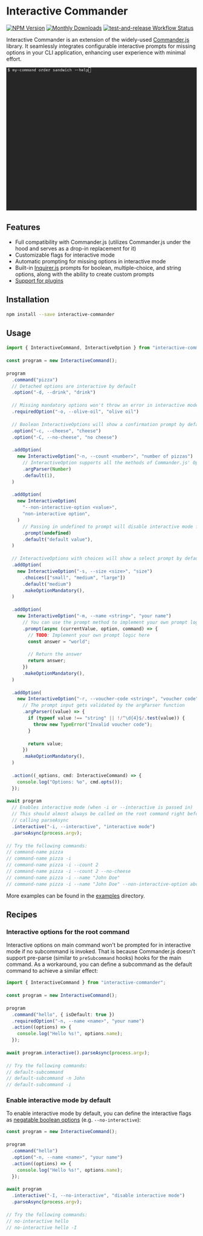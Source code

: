 # Interactive Commander

<div class="paragraph">

<span class="image"><a href="https://www.npmjs.com/package/interactive-commander" class="image"><img src="https://img.shields.io/npm/v/interactive-commander" alt="NPM Version" /></a></span> <span class="image"><a href="https://www.npmjs.com/package/interactive-commander" class="image"><img src="https://img.shields.io/npm/dm/interactive-commander" alt="Monthly Downloads" /></a></span> <span class="image"><a href="https://github.com/fardjad/node-interactive-commander/actions" class="image"><img src="https://img.shields.io/github/actions/workflow/status/fardjad/node-interactive-commander/test-and-release.yml?branch=main" alt="test-and-release Workflow Status" /></a></span>

</div>

Interactive Commander is an extension of the widely-used [Commander.js][1] library.
It seamlessly integrates configurable interactive prompts for missing options
in your CLI application, enhancing user experience with minimal effort.

![Video Demo](/media/demo.gif)

## Features

- Full compatibility with Commander.js (utilizes Commander.js under the hood
  and serves as a drop-in replacement for it)
- Customizable flags for interactive mode
- Automatic prompting for missing options in interactive mode
- Built-in [Inquirer.js][2] prompts for boolean, multiple-choice, and string
  options, along with the ability to create custom prompts
- [Support for plugins](/examples/plugin.ts)

## Installation

```bash
npm install --save interactive-commander
```

## Usage

```typescript
import { InteractiveCommand, InteractiveOption } from "interactive-commander";

const program = new InteractiveCommand();

program
  .command("pizza")
  // Detached options are interactive by default
  .option("-d, --drink", "drink")

  // Missing mandatory options won't throw an error in interactive mode
  .requiredOption("-o, --olive-oil", "olive oil")

  // Boolean InteractiveOptions will show a confirmation prompt by default
  .option("-c, --cheese", "cheese")
  .option("-C, --no-cheese", "no cheese")

  .addOption(
    new InteractiveOption("-n, --count <number>", "number of pizzas")
      // InteractiveOption supports all the methods of Commander.js' Option
      .argParser(Number)
      .default(1),
  )

  .addOption(
    new InteractiveOption(
      "--non-interactive-option <value>",
      "non-interactive option",
    )
      // Passing in undefined to prompt will disable interactive mode for this option
      .prompt(undefined)
      .default("default value"),
  )

  // InteractiveOptions with choices will show a select prompt by default
  .addOption(
    new InteractiveOption("-s, --size <size>", "size")
      .choices(["small", "medium", "large"])
      .default("medium")
      .makeOptionMandatory(),
  )

  .addOption(
    new InteractiveOption("-m, --name <string>", "your name")
      // You can use the prompt method to implement your own prompt logic
      .prompt(async (currentValue, option, command) => {
        // TODO: Implement your own prompt logic here
        const answer = "world";

        // Return the answer
        return answer;
      })
      .makeOptionMandatory(),
  )

  .addOption(
    new InteractiveOption("-r, --voucher-code <string>", "voucher code")
      // The prompt input gets validated by the argParser function
      .argParser((value) => {
        if (typeof value !== "string" || !/^\d{4}$/.test(value)) {
          throw new TypeError("Invalid voucher code");
        }

        return value;
      })
      .makeOptionMandatory(),
  )

  .action((_options, cmd: InteractiveCommand) => {
    console.log("Options: %o", cmd.opts());
  });

await program
  // Enables interactive mode (when -i or --interactive is passed in)
  // This should almost always be called on the root command right before
  // calling parseAsync
  .interactive("-i, --interactive", "interactive mode")
  .parseAsync(process.argv);

// Try the following commands:
// command-name pizza
// command-name pizza -i
// command-name pizza -i --count 2
// command-name pizza -i --count 2 --no-cheese
// command-name pizza -i --name "John Doe"
// command-name pizza -i --name "John Doe" --non-interactive-option abc
```

More examples can be found in the [examples](/examples/) directory.

## Recipes

### Interactive options for the root command

Interactive options on main command won't be prompted for in interactive mode
if no subcommand is invoked. That is because Commander.js doesn't support
pre-parse (similar to `preSubcommand` hooks) hooks for the main command. As a
workaround, you can define a subcommand as the default command to achieve a
similar effect:

```typescript
import { InteractiveCommand } from "interactive-commander";

const program = new InteractiveCommand();

program
  .command("hello", { isDefault: true })
  .requiredOption("-n, --name <name>", "your name")
  .action((options) => {
    console.log("Hello %s!", options.name);
  });

await program.interactive().parseAsync(process.argv);

// Try the following commands:
// default-subcommand
// default-subcommand -n John
// default-subcommand -i
```

### Enable interactive mode by default

To enable interactive mode by default, you can define the interactive flags as
[negatable boolean options][3] (e.g. `--no-interactive`):

```typescript
const program = new InteractiveCommand();

program
  .command("hello")
  .option("-n, --name <name>", "your name")
  .action((options) => {
    console.log("Hello %s!", options.name);
  });

await program
  .interactive("-I, --no-interactive", "disable interactive mode")
  .parseAsync(process.argv);

// Try the following commands:
// no-interactive hello
// no-interactive hello -I
```

[1]: https://github.com/tj/commander.js
[2]: https://github.com/SBoudrias/Inquirer.js
[3]: https://github.com/tj/commander.js#other-option-types-negatable-boolean-and-booleanvalue
